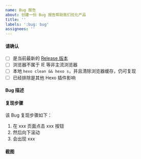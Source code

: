 ```yaml
---
name: Bug 报告
about: 创建一份 Bug 报告帮助我们优化产品
title: ''
labels: ':bug: bug'
assignees: ''
---
```


<!-- 必读 -->
<!-- 1. 功能如果不正常工作，请先检查自己的环境和 Hexo 插件，特别是从其他主题更换过来的用户（最简单的方式：新建目录重新 hexo init） -->
<!-- 2. 只考虑本地出现的问题，如果本地运行正常，部署后有问题，这种不属于 BUG，请清除缓存或者等 CDN 刷新 -->
<!-- 3. 不确定是不是 BUG 的，请后退使用问题求助 -->

#### 请确认
- [ ] 是当前最新的 [Release 版本](https://github.com/fluid-dev/hexo-theme-fluid/releases)
- [ ] 浏览器不属于 IE 等非主流浏览器 
- [ ] 本地 `hexo clean && hexo s`，并且清除浏览器缓存，仍可复现
- [ ] 已经排除是其他 Hexo 插件影响

#### Bug 描述
<!-- 例如，当 xxx 时，xxx 功能不工作，期望是 xxx 能工作，浏览器: Chrome -->

#### 复现步骤
该 Bug 复现步骤如下：
1. 在 xxx 页面点击 xxx 按钮
2. 然后向下滚动
3. 会出现 xxx

<!-- 最好提供部署后能复现的页面地址 -->

#### 截图
